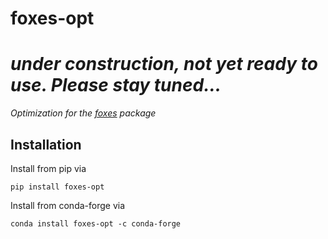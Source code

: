 # foxes-opt

# _under construction, not yet ready to use. Please stay tuned..._

_Optimization for the [foxes](https://github.com/FraunhoferIWES/foxes) package_

## Installation

Install from pip via
```console
pip install foxes-opt
```
Install from conda-forge via
```console
conda install foxes-opt -c conda-forge
```
